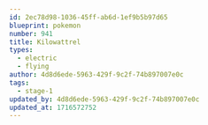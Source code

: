 ```yaml
---
id: 2ec78d98-1036-45ff-ab6d-1ef9b5b97d65
blueprint: pokemon
number: 941
title: Kilowattrel
types:
  - electric
  - flying
author: 4d8d6ede-5963-429f-9c2f-74b897007e0c
tags:
  - stage-1
updated_by: 4d8d6ede-5963-429f-9c2f-74b897007e0c
updated_at: 1716572752
---
```

